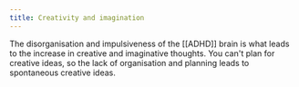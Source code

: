 ```yaml
---
title: Creativity and imagination
---
```


The disorganisation and impulsiveness of the [[ADHD]] brain is what leads to the increase in creative and imaginative thoughts. You can't plan for creative ideas, so the lack of organisation and planning leads to spontaneous creative ideas.